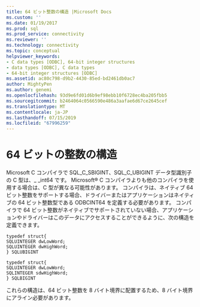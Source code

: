 ```yaml
---
title: 64 ビット整数の構造 |Microsoft Docs
ms.custom: ''
ms.date: 01/19/2017
ms.prod: sql
ms.prod_service: connectivity
ms.reviewer: ''
ms.technology: connectivity
ms.topic: conceptual
helpviewer_keywords:
- C data types [ODBC], 64-bit integer structures
- data types [ODBC], C data types
- 64-bit integer structures [ODBC]
ms.assetid: ac80c798-d9b2-4430-85ed-bd2461db0ac7
author: MightyPen
ms.author: genemi
ms.openlocfilehash: 93d9e6fd01d6b9ef98ebb10f6728ec4ba205fbb5
ms.sourcegitcommit: b2464064c0566590e486a3aafae6d67ce2645cef
ms.translationtype: MT
ms.contentlocale: ja-JP
ms.lasthandoff: 07/15/2019
ms.locfileid: "67996259"
---
```

# <a name="64-bit-integer-structures"></a>64 ビットの整数の構造
Microsoft C コンパイラで SQL_C_SBIGINT、SQL_C_UBIGINT データ型識別子の C 型は、_ _int64 です。 Microsoft® C コンパイラよりも他のコンパイラを使用する場合は、C 型が異なる可能性があります。 コンパイラは、ネイティブ 64 ビット整数をサポートする場合、ドライバーまたはアプリケーションはネイティブの 64 ビット整数型である ODBCINT64 を定義する必要があります。 コンパイラで 64 ビット整数がネイティブでサポートされていない場合、アプリケーションやドライバーはこのデータにアクセスすることができるように、次の構造を定義できます。  
  
```  
typedef struct{  
SQLUINTEGER dwLowWord;  
SQLUINTEGER dwHighWord;  
} SQLUBIGINT  
  
typedef struct{  
SQLUINTEGER dwLowWord;  
SQLINTEGER sdwHighWord;  
} SQLBIGINT  
```  
  
 これらの構造は、64 ビット整数を 8 バイト境界に配置するため、8 バイト境界にアライン必要があります。
